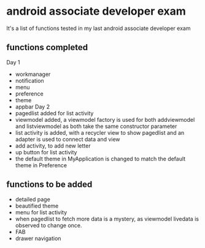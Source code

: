 # android associate developer exam
It's a list of functions tested in my last android associate developer exam

## functions completed
Day 1
* workmanager
* notification
* menu
* preference
* theme
* appbar
Day 2
* pagedlist added for list activity
* viewmodel added, a viewmodel factory is used for both addviewmodel and listviewmodel as both take the same constructor parameter
* list activity is added, with a recycler view to show pagedlist and an adapter is used to connect data and view
* add activity, to add new letter
* up button for list activity
* the default theme in MyApplication is changed to match the default theme in Preference

## functions to be added
* detailed page
* beautified theme
* menu for list activity
* when pagedlist to fetch more data is a mystery, as viewmodel livedata is observed to change once. 
* FAB
* drawer navigation

